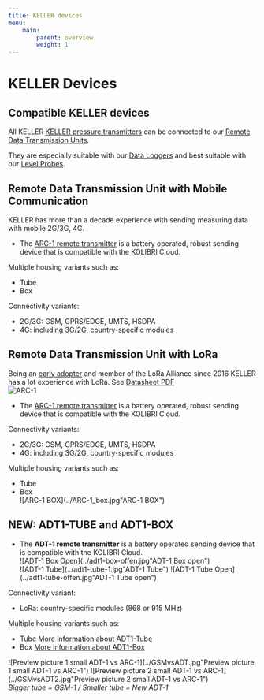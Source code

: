 ```yaml
---
title: KELLER devices
menu:
    main:
        parent: overview
        weight: 1
---
```


# KELLER Devices

## Compatible KELLER devices

All KELLER [KELLER pressure transmitters](https://keller-druck.com/en/products/pressure-transmitters) can be connected to our [Remote Data Transmission Units](https://keller-druck.com/en/products/wireless-solutions).

They are especially suitable with our [Data Loggers](https://keller-druck.com/en/products/data-loggers) and best suitable with our [Level Probes](https://keller-druck.com/en/products/level-probes).

## Remote Data Transmission Unit with Mobile Communication

KELLER has more than a decade experience with sending measuring data with mobile 2G/3G, 4G.

- The [ARC-1 remote transmitter](https://keller-druck.com/en/products/wireless-solutions/remote-transmission-units/arc1-tube) is a battery operated, robust sending device that is compatible with the KOLIBRI Cloud.

Multiple housing variants such as:  

- Tube  
- Box  

Connectivity variants:

- 2G/3G: GSM, GPRS/EDGE, UMTS, HSDPA
- 4G: including 3G/2G, country-specific modules  

## Remote Data Transmission Unit with LoRa

Being an [early adopter](https://www.thethingsnetwork.org/labs/story/pressure-manometer-node-shows-live-data-on-a-website-1) and member of the LoRa Alliance since 2016 KELLER has a lot experience with LoRa. See [Datasheet PDF](https://download.keller-druck.com/api/download/VyyiKwTWpeTxLdpb9sSSK4/en/2019-09.pdf)  
 ![ARC-1](../ARC-1.jpg"ARC-1")

- The [ARC-1 remote transmitter](https://keller-druck.com/en/products/wireless-solutions/remote-transmission-units/arc1-tube) is a battery operated, robust sending device that is compatible with the KOLIBRI Cloud.

Connectivity variants:

- 2G/3G: GSM, GPRS/EDGE, UMTS, HSDPA  
- 4G: including 3G/2G, country-specific modules  

Multiple housing variants such as:

- Tube  
- Box  
![ARC-1 BOX](../ARC-1_box.jpg"ARC-1 BOX")

## NEW: ADT1-TUBE and ADT1-BOX

- The **ADT-1 remote transmitter** is a battery operated sending device that is compatible with the KOLIBRI Cloud.  
 ![ADT-1 Box Open](../adt1-box-offen.jpg"ADT-1 Box open")  
 ![ADT-1 Tube](../adt1-tube-1.jpg"ADT-1 Tube")
 ![ADT-1 Tube Open](../adt1-tube-offen.jpg"ADT-1 Tube open")
 

Connectivity variant:  

- LoRa: country-specific modules (868 or 915 MHz)  

Multiple housing variants such as:  

 - Tube  [More information about ADT1-Tube](https://keller-druck.com/en/products/data-loggers/remote-transmission-units-with-data-logger/adt1-tube)  
 - Box  [More information about ADT1-Box](https://keller-druck.com/en/products/data-loggers/remote-transmission-units-with-data-logger/adt1-box)  

![Preview picture 1 small ADT-1 vs ARC-1](../GSMvsADT.jpg"Preview picture 1 small ADT-1 vs ARC-1")  ![Preview picture 2 small ADT-1 vs ARC-1](../GSMvsADT2.jpg"Preview picture 2 small ADT-1 vs ARC-1")  
*Bigger tube = GSM-1 / Smaller tube = New ADT-1*
